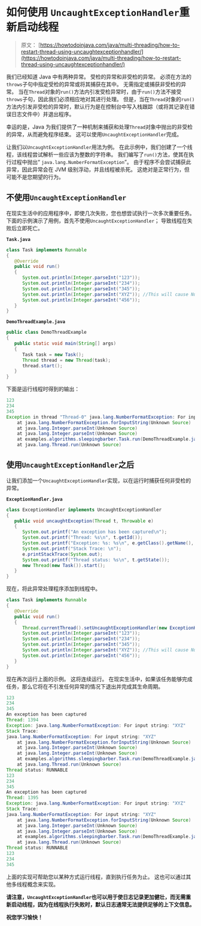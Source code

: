 # 如何使用 `UncaughtExceptionHandler`重新启动线程

> 原文： [https://howtodoinjava.com/java/multi-threading/how-to-restart-thread-using-uncaughtexceptionhandler/](https://howtodoinjava.com/java/multi-threading/how-to-restart-thread-using-uncaughtexceptionhandler/)

我们已经知道 Java 中有两种异常。 受检的异常和非受检的异常。 必须在方法的`throws`子句中指定受检的异常或将其捕获在其中。 无需指定或捕获非受检的异常。 当在`Thread`对象的`run()`方法内引发受检异常时，由于`run()`方法不接受`throws`子句，因此我们必须相应地对其进行处理。 但是，当在`Thread`对象的`run()`方法内引发非受检的异常时，默认行为是在控制台中写入栈跟踪（或将其记录在错误日志文件中）并退出程序。

幸运的是，Java 为我们提供了一种机制来捕获和处理`Thread`对象中抛出的非受检的异常，从而避免程序结束。 这可以使用`UncaughtExceptionHandler`完成。

让我们以`UncaughtExceptionHandler`用法为例。 在此示例中，我们创建了一个线程，该线程尝试解析一些应该为整数的字符串。 我们编写了`run()`方法，使其在执行过程中抛出“ `java.lang.NumberFormatException`”。 由于程序不会尝试捕获此异常，因此异常会在 JVM 级别浮动，并且线程被杀死。 这绝对是正常行为，但可能不是您期望的行为。

## 不使用`UncaughtExceptionHandler`

在现实生活中的应用程序中，即使几次失败，您也想尝试执行一次多次重要任务。 下面的示例演示了用例，首先不使用`UncaughtExceptionHandler`； 导致线程在失败后立即死亡。

**`Task.java`**

```java
class Task implements Runnable
{
   @Override
   public void run()
   {
      System.out.println(Integer.parseInt("123"));
      System.out.println(Integer.parseInt("234"));
      System.out.println(Integer.parseInt("345"));
      System.out.println(Integer.parseInt("XYZ")); //This will cause NumberFormatException
      System.out.println(Integer.parseInt("456"));
   }
}

```

**`DemoThreadExample.java`**

```java
public class DemoThreadExample
{
   public static void main(String[] args)
   {
      Task task = new Task();
      Thread thread = new Thread(task);
      thread.start();
   }
}

```

下面是运行线程时得到的输出：

```java
123
234
345
Exception in thread "Thread-0" java.lang.NumberFormatException: For input string: "XYZ"
	at java.lang.NumberFormatException.forInputString(Unknown Source)
	at java.lang.Integer.parseInt(Unknown Source)
	at java.lang.Integer.parseInt(Unknown Source)
	at examples.algorithms.sleepingbarber.Task.run(DemoThreadExample.java:24)
	at java.lang.Thread.run(Unknown Source)

```

## 使用`UncaughtExceptionHandler`之后

让我们添加一个`UncaughtExceptionHandler`实现，以在运行时捕获任何非受检的异常。

**`ExceptionHandler.java`**

```java
class ExceptionHandler implements UncaughtExceptionHandler
{
   public void uncaughtException(Thread t, Throwable e)
   {
      System.out.printf("An exception has been captured\n");
      System.out.printf("Thread: %s\n", t.getId());
      System.out.printf("Exception: %s: %s\n", e.getClass().getName(), e.getMessage());
      System.out.printf("Stack Trace: \n");
      e.printStackTrace(System.out);
      System.out.printf("Thread status: %s\n", t.getState());
      new Thread(new Task()).start();
   }
}

```

现在，将此异常处理程序添加到线程中。

```java
class Task implements Runnable
{
   @Override
   public void run()
   {
      Thread.currentThread().setUncaughtExceptionHandler(new ExceptionHandler());
      System.out.println(Integer.parseInt("123"));
      System.out.println(Integer.parseInt("234"));
      System.out.println(Integer.parseInt("345"));
      System.out.println(Integer.parseInt("XYZ")); //This will cause NumberFormatException
      System.out.println(Integer.parseInt("456"));
   }
}

```

现在再次运行上面的示例。 这将连续运行。 在现实生活中，如果该任务能够完成任务，那么它将在不引发任何异常的情况下退出并完成其生命周期。

```java
123
234
345
An exception has been captured
Thread: 1394
Exception: java.lang.NumberFormatException: For input string: "XYZ"
Stack Trace: 
java.lang.NumberFormatException: For input string: "XYZ"
	at java.lang.NumberFormatException.forInputString(Unknown Source)
	at java.lang.Integer.parseInt(Unknown Source)
	at java.lang.Integer.parseInt(Unknown Source)
	at examples.algorithms.sleepingbarber.Task.run(DemoThreadExample.java:24)
	at java.lang.Thread.run(Unknown Source)
Thread status: RUNNABLE
123
234
345
An exception has been captured
Thread: 1395
Exception: java.lang.NumberFormatException: For input string: "XYZ"
Stack Trace: 
java.lang.NumberFormatException: For input string: "XYZ"
	at java.lang.NumberFormatException.forInputString(Unknown Source)
	at java.lang.Integer.parseInt(Unknown Source)
	at java.lang.Integer.parseInt(Unknown Source)
	at examples.algorithms.sleepingbarber.Task.run(DemoThreadExample.java:24)
	at java.lang.Thread.run(Unknown Source)
Thread status: RUNNABLE
123
234
345
```

上面的实现可帮助您以某种方式运行线程，直到执行任务为止。 这也可以通过其他多线程概念来实现。

**请注意，`UncaughtExceptionHandler`也可以用于使日志记录更加健壮，而无需重新启动线程，因为在线程执行失败时，默认日志通常无法提供足够的上下文信息。**

**祝您学习愉快！**